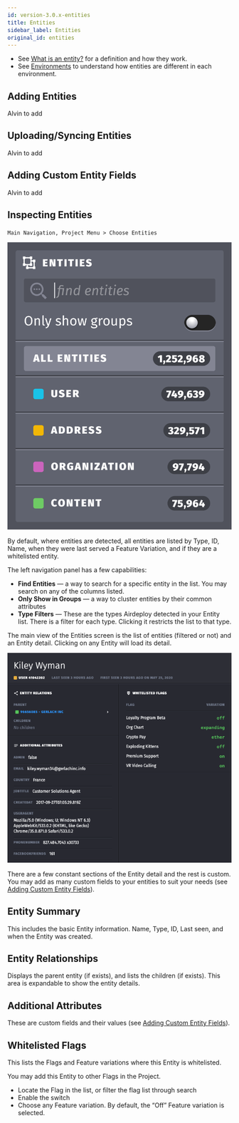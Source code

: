 ```yaml
---
id: version-3.0.x-entities
title: Entities
sidebar_label: Entities
original_id: entities
---
```


- See [What is an entity?](work.md#what-is-an-entity) for a definition and how they work.
- See [Environments](environments.md) to understand how entities are different in each environment.

## Adding Entities

Alvin to add

## Uploading/Syncing Entities
Alvin to add

## Adding Custom Entity Fields
Alvin to add

## Inspecting Entities

`Main Navigation, Project Menu > Choose Entities`


![](assets/inspecting-ent.png)


By default, where entities are detected, all entities are listed by Type, ID, Name, when they were last served a Feature Variation, and if they are a whitelisted entity.

The left navigation panel has a few capabilities:

- __Find Entities__ — a way to search for a specific entity in the list. You may search on any of the columns listed.
- __Only Show in Groups__ — a way to cluster entities by their common attributes
- __Type Filters__ — These are the types Airdeploy detected in your Entity list. There is a filter for each type. Clicking it restricts the list to that type.

The main view of the Entities screen is the list of entities (filtered or not) and an Entity detail. Clicking on any Entity will load its detail.


![](assets/entity.png)


There are a few constant sections of the Entity detail and the rest is custom. You may add as many custom fields to 
your entities to suit your needs (see [Adding Custom Entity Fields](#adding-custom-entity-fields)).

## Entity Summary
This includes the basic Entity information. Name, Type, ID, Last seen, and when the Entity was created.

## Entity Relationships
Displays the parent entity (if exists), and lists the children (if exists). This area is expandable to show the entity details.

## Additional Attributes
These are custom fields and their values (see [Adding Custom Entity Fields](#adding-custom-entity-fields)).

## Whitelisted Flags
This lists the Flags and Feature variations where this Entity is whitelisted. 

You may add this Entity to other Flags in the Project.

- Locate the Flag in the list, or filter the flag list through search
- Enable the switch 
- Choose any Feature variation. By default, the “Off” Feature variation is selected.